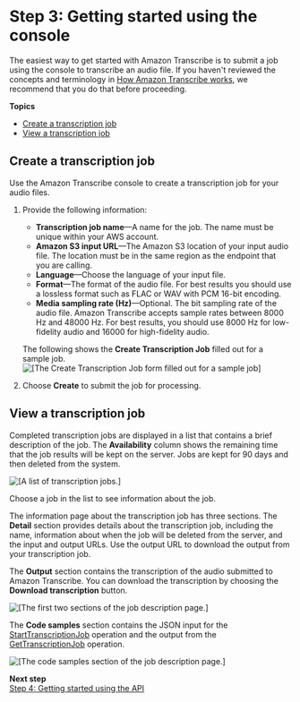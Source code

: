 # Step 3: Getting started using the console<a name="getting-started-asc-console"></a>

The easiest way to get started with Amazon Transcribe is to submit a job using the console to transcribe an audio file\. If you haven't reviewed the concepts and terminology in [How Amazon Transcribe works](how-it-works.md), we recommend that you do that before proceeding\.

**Topics**
+ [Create a transcription job](#console-create-job)
+ [View a transcription job](#console-view-job)

## Create a transcription job<a name="console-create-job"></a>

Use the Amazon Transcribe console to create a transcription job for your audio files\.

1. Provide the following information:
   + **Transcription job name**—A name for the job\. The name must be unique within your AWS account\.
   + **Amazon S3 input URL**—The Amazon S3 location of your input audio file\. The location must be in the same region as the endpoint that you are calling\. 
   + **Language**—Choose the language of your input file\.
   + **Format**—The format of the audio file\. For best results you should use a lossless format such as FLAC or WAV with PCM 16\-bit encoding\.
   + **Media sampling rate \(Hz\)**—Optional\. The bit sampling rate of the audio file\. Amazon Transcribe accepts sample rates between 8000 Hz and 48000 Hz\. For best results, you should use 8000 Hz for low\-fidelity audio and 16000 for high\-fidelity audio\.

   The following shows the **Create Transcription Job** filled out for a sample job\.  
![\[The Create Transcription Job form filled out for a sample job\]](http://docs.aws.amazon.com/transcribe/latest/dg/images/gs-10.png)

1. Choose **Create** to submit the job for processing\.

## View a transcription job<a name="console-view-job"></a>

Completed transcription jobs are displayed in a list that contains a brief description of the job\. The **Availability** column shows the remaining time that the job results will be kept on the server\. Jobs are kept for 90 days and then deleted from the system\.

![\[A list of transcription jobs.\]](http://docs.aws.amazon.com/transcribe/latest/dg/images/gs-20.png)

Choose a job in the list to see information about the job\.

The information page about the transcription job has three sections\. The **Detail** section provides details about the transcription job, including the name, information about when the job will be deleted from the server, and the input and output URLs\. Use the output URL to download the output from your transcription job\.

The **Output** section contains the transcription of the audio submitted to Amazon Transcribe\. You can download the transcription by choosing the **Download transcription** button\.

![\[The first two sections of the job description page.\]](http://docs.aws.amazon.com/transcribe/latest/dg/images/gs-30.png)

The **Code samples** section contains the JSON input for the [StartTranscriptionJob](API_StartTranscriptionJob.md) operation and the output from the [GetTranscriptionJob](API_GetTranscriptionJob.md) operation\.

![\[The code samples section of the job description page.\]](http://docs.aws.amazon.com/transcribe/latest/dg/images/gs-40.png)

**Next step**  
[Step 4: Getting started using the API](getting-started-asc-api.md)